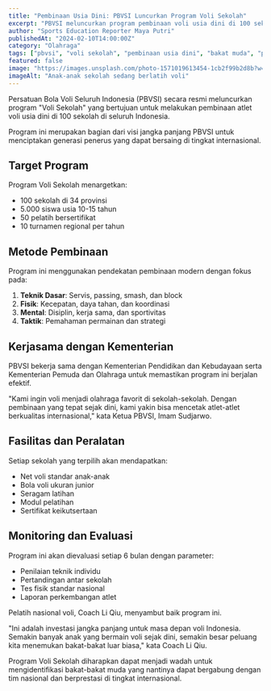 ```yaml
---
title: "Pembinaan Usia Dini: PBVSI Luncurkan Program Voli Sekolah"
excerpt: "PBVSI meluncurkan program pembinaan voli usia dini di 100 sekolah di seluruh Indonesia untuk mencari bakat baru."
author: "Sports Education Reporter Maya Putri"
publishedAt: "2024-02-10T14:00:00Z"
category: "Olahraga"
tags: ["pbvsi", "voli sekolah", "pembinaan usia dini", "bakat muda", "program nasional"]
featured: false
image: "https://images.unsplash.com/photo-1571019613454-1cb2f99b2d8b?w=1200&h=675&fit=crop"
imageAlt: "Anak-anak sekolah sedang berlatih voli"
---
```


Persatuan Bola Voli Seluruh Indonesia (PBVSI) secara resmi meluncurkan program "Voli Sekolah" yang bertujuan untuk melakukan pembinaan atlet voli usia dini di 100 sekolah di seluruh Indonesia.

Program ini merupakan bagian dari visi jangka panjang PBVSI untuk menciptakan generasi penerus yang dapat bersaing di tingkat internasional.

## Target Program

Program Voli Sekolah menargetkan:
- 100 sekolah di 34 provinsi
- 5.000 siswa usia 10-15 tahun
- 50 pelatih bersertifikat
- 10 turnamen regional per tahun

## Metode Pembinaan

Program ini menggunakan pendekatan pembinaan modern dengan fokus pada:
1. **Teknik Dasar**: Servis, passing, smash, dan block
2. **Fisik**: Kecepatan, daya tahan, dan koordinasi
3. **Mental**: Disiplin, kerja sama, dan sportivitas
4. **Taktik**: Pemahaman permainan dan strategi

## Kerjasama dengan Kementerian

PBVSI bekerja sama dengan Kementerian Pendidikan dan Kebudayaan serta Kementerian Pemuda dan Olahraga untuk memastikan program ini berjalan efektif.

"Kami ingin voli menjadi olahraga favorit di sekolah-sekolah. Dengan pembinaan yang tepat sejak dini, kami yakin bisa mencetak atlet-atlet berkualitas internasional," kata Ketua PBVSI, Imam Sudjarwo.

## Fasilitas dan Peralatan

Setiap sekolah yang terpilih akan mendapatkan:
- Net voli standar anak-anak
- Bola voli ukuran junior
- Seragam latihan
- Modul pelatihan
- Sertifikat keikutsertaan

## Monitoring dan Evaluasi

Program ini akan dievaluasi setiap 6 bulan dengan parameter:
- Penilaian teknik individu
- Pertandingan antar sekolah
- Tes fisik standar nasional
- Laporan perkembangan atlet

Pelatih nasional voli, Coach Li Qiu, menyambut baik program ini.

"Ini adalah investasi jangka panjang untuk masa depan voli Indonesia. Semakin banyak anak yang bermain voli sejak dini, semakin besar peluang kita menemukan bakat-bakat luar biasa," kata Coach Li Qiu.

Program Voli Sekolah diharapkan dapat menjadi wadah untuk mengidentifikasi bakat-bakat muda yang nantinya dapat bergabung dengan tim nasional dan berprestasi di tingkat internasional.
